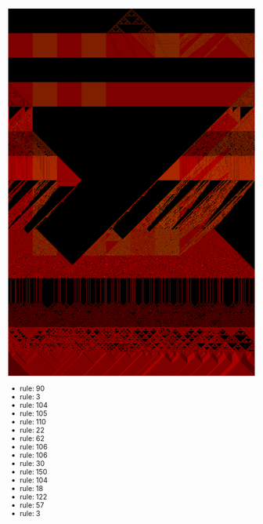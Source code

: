![photo](./output.png) 
 * rule: 90
* rule: 3
* rule: 104
* rule: 105
* rule: 110
* rule: 22
* rule: 62
* rule: 106
* rule: 106
* rule: 30
* rule: 150
* rule: 104
* rule: 18
* rule: 122
* rule: 57
* rule: 3
